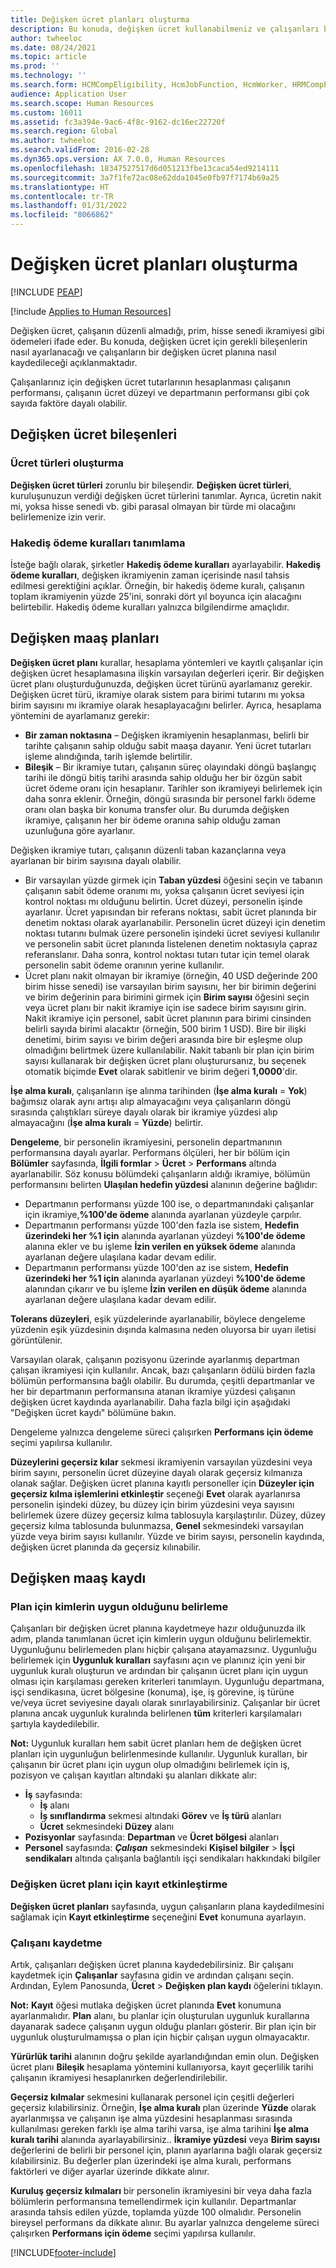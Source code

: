```yaml
---
title: Değişken ücret planları oluşturma
description: Bu konuda, değişken ücret kullanabilmeniz ve çalışanları bir değişken ücret planına kaydedebilmeniz için ayarlanması gereken bileşenler açıklanmaktadır.
author: twheeloc
ms.date: 08/24/2021
ms.topic: article
ms.prod: ''
ms.technology: ''
ms.search.form: HCMCompEligibility, HcmJobFunction, HcmWorker, HRMCompPerfPlan, HcmCompensationWorkspace
audience: Application User
ms.search.scope: Human Resources
ms.custom: 16011
ms.assetid: fc3a394e-9ac6-4f8c-9162-dc16ec22720f
ms.search.region: Global
ms.author: twheeloc
ms.search.validFrom: 2016-02-28
ms.dyn365.ops.version: AX 7.0.0, Human Resources
ms.openlocfilehash: 18347527517d6d051213fbe13caca54ed9214111
ms.sourcegitcommit: 3a7f1fe72ac08e62dda1045e0fb97f7174b69a25
ms.translationtype: HT
ms.contentlocale: tr-TR
ms.lasthandoff: 01/31/2022
ms.locfileid: "8066862"
---
```

# <a name="create-variable-compensation-plans"></a>Değişken ücret planları oluşturma


[!INCLUDE [PEAP](../includes/peap-1.md)]

[!include [Applies to Human Resources](../includes/applies-to-hr.md)]

Değişken ücret, çalışanın düzenli almadığı, prim, hisse senedi ikramiyesi gibi ödemeleri ifade eder. Bu konuda, değişken ücret için gerekli bileşenlerin nasıl ayarlanacağı ve çalışanların bir değişken ücret planına nasıl kaydedileceği açıklanmaktadır.

Çalışanlarınız için değişken ücret tutarlarının hesaplanması çalışanın performansı, çalışanın ücret düzeyi ve departmanın performansı gibi çok sayıda faktöre dayalı olabilir.

## <a name="variable-compensation-components"></a>Değişken ücret bileşenleri
### <a name="create-compensation-types"></a>Ücret türleri oluşturma

**Değişken ücret türleri** zorunlu bir bileşendir. **Değişken ücret türleri**, kuruluşunuzun verdiği değişken ücret türlerini tanımlar. Ayrıca, ücretin nakit mi, yoksa hisse senedi vb. gibi parasal olmayan bir türde mi olacağını belirlemenize izin verir.

### <a name="describe-vesting-rules"></a>Hakediş ödeme kuralları tanımlama

İsteğe bağlı olarak, şirketler **Hakediş ödeme kuralları** ayarlayabilir. **Hakediş ödeme kuralları**, değişken ikramiyenin zaman içerisinde nasıl tahsis edilmesi gerektiğini açıklar. Örneğin, bir hakediş ödeme kuralı, çalışanın toplam ikramiyenin yüzde 25'ini, sonraki dört yıl boyunca için alacağını belirtebilir. Hakediş ödeme kuralları yalnızca bilgilendirme amaçlıdır.

## <a name="variable-compensation-plans"></a>Değişken maaş planları
**Değişken ücret planı** kurallar, hesaplama yöntemleri ve kayıtlı çalışanlar için değişken ücret hesaplamasına ilişkin varsayılan değerleri içerir. Bir değişken ücret planı oluşturduğunuzda, değişken ücret türünü ayarlamanız gerekir. Değişken ücret türü, ikramiye olarak sistem para birimi tutarını mı yoksa birim sayısını mı ikramiye olarak hesaplayacağını belirler. Ayrıca, hesaplama yöntemini de ayarlamanız gerekir:

-   **Bir zaman noktasına** – Değişken ikramiyenin hesaplanması, belirli bir tarihte çalışanın sahip olduğu sabit maaşa dayanır. Yeni ücret tutarları işleme alındığında, tarih işlemde belirtilir.
-   **Bileşik** – Bir ikramiye tutarı, çalışanın süreç olayındaki döngü başlangıç tarihi ile döngü bitiş tarihi arasında sahip olduğu her bir özgün sabit ücret ödeme oranı için hesaplanır. Tarihler son ikramiyeyi belirlemek için daha sonra eklenir. Örneğin, döngü sırasında bir personel farklı ödeme oranı olan başka bir konuma transfer olur. Bu durumda değişken ikramiye, çalışanın her bir ödeme oranına sahip olduğu zaman uzunluğuna göre ayarlanır.

Değişken ikramiye tutarı, çalışanın düzenli taban kazançlarına veya ayarlanan bir birim sayısına dayalı olabilir.

-   Bir varsayılan yüzde girmek için **Taban yüzdesi** öğesini seçin ve tabanın çalışanın sabit ödeme oranımı mı, yoksa çalışanın ücret seviyesi için kontrol noktası mı olduğunu belirtin. Ücret düzeyi, personelin işinde ayarlanır. Ücret yapısından bir referans noktası, sabit ücret planında bir denetim noktası olarak ayarlanabilir. Personelin ücret düzeyi için denetim noktası tutarını bulmak üzere personelin işindeki ücret seviyesi kullanılır ve personelin sabit ücret planında listelenen denetim noktasıyla çapraz referanslanır. Daha sonra, kontrol noktası tutarı tutar için temel olarak personelin sabit ödeme oranının yerine kullanılır.
-   Ücret planı nakit olmayan bir ikramiye (örneğin, 40 USD değerinde 200 birim hisse senedi) ise varsayılan birim sayısını, her bir birimin değerini ve birim değerinin para birimini girmek için **Birim sayısı** öğesini seçin veya ücret planı bir nakit ikramiye için ise sadece birim sayısını girin. Nakit ikramiye için personel, sabit ücret planının para birimi cinsinden belirli sayıda birimi alacaktır (örneğin, 500 birim 1 USD). Bire bir ilişki denetimi, birim sayısı ve birim değeri arasında bire bir eşleşme olup olmadığını belirtmek üzere kullanılabilir. Nakit tabanlı bir plan için birim sayısı kullanarak bir değişken ücret planı oluşturursanız, bu seçenek otomatik biçimde **Evet** olarak sabitlenir ve birim değeri **1,0000**'dir.

**İşe alma kuralı**, çalışanların işe alınma tarihinden (**İşe alma kuralı** = **Yok**) bağımsız olarak aynı artışı alıp almayacağını veya çalışanların döngü sırasında çalıştıkları süreye dayalı olarak bir ikramiye yüzdesi alıp almayacağını (**İşe alma kuralı** = **Yüzde**) belirtir. 

**Dengeleme**, bir personelin ikramiyesini, personelin departmanının performansına dayalı ayarlar. Performans ölçüleri, her bir bölüm için **Bölümler** sayfasında, **İlgili formlar** &gt; **Ücret** &gt; **Performans** altında ayarlanabilir. Söz konusu bölümdeki çalışanların aldığı ikramiye, bölümün performansını belirten **Ulaşılan hedefin yüzdesi** alanının değerine bağlıdır:

-   Departmanın performansı yüzde 100 ise, o departmanındaki çalışanlar için ikramiye,**%100'de ödeme** alanında ayarlanan yüzdeyle çarpılır.
-   Departmanın performansı yüzde 100'den fazla ise sistem, **Hedefin üzerindeki her %1 için** alanında ayarlanan yüzdeyi **%100'de ödeme** alanına ekler ve bu işleme **İzin verilen en yüksek ödeme** alanında ayarlanan değere ulaşılana kadar devam edilir.
-   Departmanın performansı yüzde 100'den az ise sistem, **Hedefin üzerindeki her %1 için** alanında ayarlanan yüzdeyi **%100'de ödeme** alanından çıkarır ve bu işleme **İzin verilen en düşük ödeme** alanında ayarlanan değere ulaşılana kadar devam edilir.

**Tolerans düzeyleri**, eşik yüzdelerinde ayarlanabilir, böylece dengeleme yüzdenin eşik yüzdesinin dışında kalmasına neden oluyorsa bir uyarı iletisi görüntülenir. 

Varsayılan olarak, çalışanın pozisyonu üzerinde ayarlanmış departman çalışan ikramiyesi için kullanılır. Ancak, bazı çalışanların ödülü birden fazla bölümün performansına bağlı olabilir. Bu durumda, çeşitli departmanlar ve her bir departmanın performansına atanan ikramiye yüzdesi çalışanın değişken ücret kaydında ayarlanabilir. Daha fazla bilgi için aşağıdaki "Değişken ücret kaydı" bölümüne bakın. 

Dengeleme yalnızca dengeleme süreci çalışırken **Performans için ödeme** seçimi yapılırsa kullanılır. 

**Düzeylerini geçersiz kılar** sekmesi ikramiyenin varsayılan yüzdesini veya birim sayını, personelin ücret düzeyine dayalı olarak geçersiz kılmanıza olanak sağlar. Değişken ücret planına kayıtlı personeller için **Düzeyler için geçersiz kılma işlemlerini etkinleştir** seçeneği **Evet** olarak ayarlanırsa personelin işindeki düzey, bu düzey için birim yüzdesini veya sayısını belirlemek üzere düzey geçersiz kılma tablosuyla karşılaştırılır. Düzey, düzey geçersiz kılma tablosunda bulunmazsa, **Genel** sekmesindeki varsayılan yüzde veya birim sayısı kullanılır. Yüzde ve birim sayısı, personelin kaydında, değişken ücret planında da geçersiz kılınabilir.

## <a name="variable-compensation-enrollment"></a>Değişken maaş kaydı
### <a name="determine-who-is-eligible-for-the-plan"></a>Plan için kimlerin uygun olduğunu belirleme

Çalışanları bir değişken ücret planına kaydetmeye hazır olduğunuzda ilk adım, planda tanımlanan ücret için kimlerin uygun olduğunu belirlemektir. Uygunluğunu belirlemeden planı hiçbir çalışana atayamazsınız. Uygunluğu belirlemek için **Uygunluk kuralları** sayfasını açın ve planınız için yeni bir uygunluk kuralı oluşturun ve ardından bir çalışanın ücret planı için uygun olması için karşılaması gereken kriterleri tanımlayın. Uygunluğu departmana, işçi sendikasına, ücret bölgesine (konuma), işe, iş görevine, iş türüne ve/veya ücret seviyesine dayalı olarak sınırlayabilirsiniz. Çalışanlar bir ücret planına ancak uygunluk kuralında belirlenen **tüm** kriterleri karşılamaları şartıyla kaydedilebilir. 

**Not:** Uygunluk kuralları hem sabit ücret planları hem de değişken ücret planları için uygunluğun belirlenmesinde kullanılır. Uygunluk kuralları, bir çalışanın bir ücret planı için uygun olup olmadığını belirlemek için iş, pozisyon ve çalışan kayıtları altındaki şu alanları dikkate alır:

- **İş** sayfasında:
  -   **İş** alanı
  -   **İş sınıflandırma** sekmesi altındaki **Görev** ve **İş türü** alanları
  -   **Ücret** sekmesindeki **Düzey** alanı
- **Pozisyonlar** sayfasında: **Departman** ve **Ücret bölgesi** alanları
- <strong>Personel</strong> sayfasında: *<strong><em>Çalışan</em></strong>* sekmesindeki <strong>Kişisel bilgiler</strong> &gt; <strong>İşçi sendikaları</strong> altında çalışanla bağlantılı işçi sendikaları hakkındaki bilgiler

### <a name="enable-enrollment-for-the-variable-compensation-plan"></a>Değişken ücret planı için kayıt etkinleştirme

**Değişken ücret planları** sayfasında, uygun çalışanların plana kaydedilmesini sağlamak için **Kayıt etkinleştirme** seçeneğini **Evet** konumuna ayarlayın.

### <a name="enroll-the-employee"></a>Çalışanı kaydetme

Artık, çalışanları değişken ücret planına kaydedebilirsiniz. Bir çalışanı kaydetmek için **Çalışanlar** sayfasına gidin ve ardından çalışanı seçin. Ardından, Eylem Panosunda, **Ücret** &gt; **Değişken plan kaydı** öğelerini tıklayın. 

**Not:** **Kayıt** öğesi mutlaka değişken ücret planında **Evet** konumuna ayarlanmalıdır. **Plan** alanı, bu planlar için oluşturulan uygunluk kurallarına dayanarak sadece çalışanın uygun olduğu planları gösterir. Bir plan için bir uygunluk oluşturulmamışsa o plan için hiçbir çalışan uygun olmayacaktır. 

**Yürürlük tarihi** alanının doğru şekilde ayarlandığından emin olun. Değişken ücret planı **Bileşik** hesaplama yöntemini kullanıyorsa, kayıt geçerlilik tarihi çalışanın ikramiyesi hesaplanırken değerlendirilebilir. 

**Geçersiz kılmalar** sekmesini kullanarak personel için çeşitli değerleri geçersiz kılabilirsiniz. Örneğin, **İşe alma kuralı** plan üzerinde **Yüzde** olarak ayarlanmışsa ve çalışanın işe alma yüzdesini hesaplanması sırasında kullanılması gereken farklı işe alma tarihi varsa, işe alma tarihini **İşe alma kuralı tarihi** alanında ayarlayabilirsiniz.. **İkramiye yüzdesi** veya **Birim sayısı** değerlerini de belirli bir personel için, planın ayarlarına bağlı olarak geçersiz kılabilirsiniz. Bu değerler plan üzerindeki işe alma kuralı, performans faktörleri ve diğer ayarlar üzerinde dikkate alınır. 

**Kuruluş geçersiz kılmaları** bir personelin ikramiyesini bir veya daha fazla bölümlerin performansına temellendirmek için kullanılır. Departmanlar arasında tahsis edilen yüzde, toplamda yüzde 100 olmalıdır. Personelin bireysel performans da dikkate alınır. Bu ayarlar yalnızca dengeleme süreci çalışırken **Performans için ödeme** seçimi yapılırsa kullanılır.





[!INCLUDE[footer-include](../includes/footer-banner.md)]
